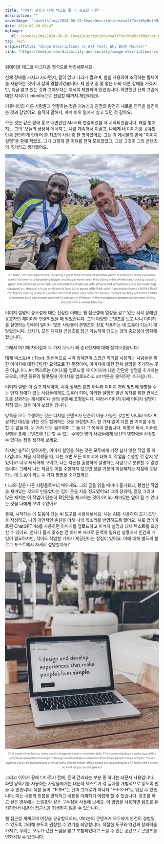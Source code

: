 ```yaml
---
title: "이미지 설명과 대체 텍스트 둘 다 중요한 이유"
description: ""
coverImage: "/assets/img/2024-06-20-ImageDescriptionsvsAltTextWhyBothMatter_0.png"
date: 2024-06-20 03:47
ogImage: 
  url: /assets/img/2024-06-20-ImageDescriptionsvsAltTextWhyBothMatter_0.png
tag: Tech
originalTitle: "Image Descriptions vs Alt Text: Why Both Matter!"
link: "https://medium.com/disability-and-society/image-descriptions-vs-alt-text-why-both-matter-d0d25bdbc50f"
---
```



위테이블 태그를 마크다운 형식으로 변경해주세요.

<div class="content-ad"></div>

신체 장애를 가지고 자라면서, 팔이 없고 다리가 짧으며, 발을 사용하여 조작하는 휠체어를 사용하는 것이 내 삶의 경험이었습니다. 제 친구 중 몇 명은 나와 다른 장애를 가졌지만, 지금 알고 있는 것과 그때보다는 지식이 제한되어 있었습니다. 막연했던 전체 그림에 대한 지식이 LinkedIn으로 진입할 때까지 제한되었죠.  

커뮤니티의 다른 사람들과 연결하는 것은 가능성과 관점의 완전히 새로운 영역을 발견하는 것과 같았어요. 솔직히 말해서, 마치 바위 밑에서 살고 있던 것 같아요.

모든 것은 같은 장애 홍보 대변인인 Mark와 연결되었을 때 시작되었습니다. 매일 펼쳐지는 그의 '오늘의 긍정적 에너지'는 나를 계속해서 이끌고, 나에게 내 이야기를 공유할 만큼 편안하게 만들어 준 최초의 사람 중 한 명이었어요. 그는 각 게시물의 끝에 "이미지 설명"을 함께 적었죠. 그가 그렇게 한 이유를 전혀 모르겠었고, 그냥 그것이 그의 콘텐츠의 추가라고 생각했어요.

<img src="/assets/img/2024-06-20-ImageDescriptionsvsAltTextWhyBothMatter_1.png" />

<div class="content-ad"></div>

이미지 설명의 중요성에 대한 진정한 이해는 웹 접근성에 열정을 갖고 있는 시각 장애인 옹호자인 제이미와 연결되었을 때 얻었습니다. 그의 다양한 콘텐츠를 보고 나니 이미지를 설명하는 단락이 얼마나 많은 사람들이 콘텐츠와 상호 작용하는 데 도움이 되는지 깨달았습니다. 갑자기, 모든 디지털 콘텐츠를 접근 가능하게 만드는 것의 중요성이 명확해졌습니다.

그래서 여기에 차이점과 두 가지 모두가 왜 중요한지에 대해 살펴보겠습니다:

대체 텍스트(Alt Text): 일반적으로 시각 장애인이 스크린 리더를 사용하는 사람들을 위한 이미지에 대한 간단한 요약으로 한 문장이며, 이미지에 대한 전체 설명을 추가하는 곳은 아닙니다. Alt 텍스트는 이미지를 업로드할 때 이미지에 대한 간단한 설명을 추가하는 곳으로, 어떤 종류의 플랫폼에 이미지를 업로드하고 alt 버튼을 클릭하면 추가됩니다.

이미지 설명: 더 길고 자세하며, 시각 장애인 뿐만 아니라 이미지 처리 방법에 영향을 주는 인지 장애가 있는 사람들에게도 도움이 되며, 이러한 설명은 일반 독자를 위한 컨텍스트를 강화하는 게시물이나 글의 본문에 포함됩니다. 따라서 이미지 위에 이미지 설명이 적혀 있는 것을 이미 보셨을 겁니다.

<div class="content-ad"></div>

양쪽을 모두 수행하는 것은 디지털 콘텐츠가 단순히 이용 가능한 것뿐만 아니라 보다 포괄적인 대상을 위한 것도 함께하는 것을 보장합니다. 한 가지 없이 다른 한 가지를 수행할 수 없을 때, 두 가지 모두 필요하며 그 둘 다 그 목적이 있습니다. 이렇게 해서, 이러한 실행을 통해 콘텐츠에 접근할 수 없는 수백만 명의 사람들에게 당신의 영향력을 확장할 수 있다는 점을 생각해 보세요.

하지만 솔직히 말하자면, 이미지 설명을 하는 것은 모두에게 가장 쉽지 않은 작업 중 하나입니다. 처음 시작했을 때, 나는 매번 모든 이미지에 대해 이 작업을 수행할 것 같지 않았어요! 너무 세세하게 보이고, 나는 자신을 훌륭하게 설명하는 사람으로 분류할 수 없었습니다. 그래서 나는 지금도 이를 수행하지 않으면 정말 기분이 이상해지는 지점에 도달하는 데 도움이 되는 두 가지 방법을 소개할게요.

마크와 같은 다른 사람들로부터 배우세요. 그의 글을 읽을 때마다 즐거웠고, 평범한 작업을 재미있는 것으로 만들었다는 점이 웃음 지을 정도였어요! 그의 창의력, 열정 그리고 많은 재치는 이 작업이 단순히 확인란을 체크하는 것이 아니라 재미있는 일이 될 수 있다는 것을 나에게 보여 주었어요.

둘째, 시작하는 데 도움이 되는 AI 도구를 사용해보세요. 나는 AI를 사용하여 초기 초안을 작성하고, 나의 개인적인 손길을 더해 나의 목소리를 반영하도록 했어요. 새로 업데이트된 ChatGPT 4o를 사용하면 이미지를 업로드하고 이미지 설명과 대체 텍스트를 요청할 수 있어요. 언제나 옳게 맞추는 건 아니며 때때로 문맥이 필요한 상황에서 인간의 개입이 필요하지만, 적어도 작업할 기초가 제공된다는 장점이 있어요. 이에 대해 별도의 블로그 포스트에서 자세히 설명할까요?

<div class="content-ad"></div>

![ImageDescriptionsvsAltTextWhyBothMatter](/assets/img/2024-06-20-ImageDescriptionsvsAltTextWhyBothMatter_2.png)

그리고 이어서 끝에 다다르기 전에, 흔히 간과되는 부분 중 하나는 대문자 사용입니다. 화면 낭독기를 사용하는 사람들에게는 대문자 텍스트가 각 글자를 개별적으로 읽도록 만들 수 있습니다. 예를 들어, "FISH"는 단어 그대로가 아니라 "F-I-S-H"로 읽힐 수 있습니다. 이는 내용의 흐름을 방해하고 내용을 이해하기 어렵게 할 수 있습니다. 강조를 하고 싶은 경우에는 느낌표와 같은 구두점을 사용해 보세요. 이 방법을 사용하면 점포를 유지하면서 내용의 접근성을 희생하지 않을 수 있습니다.

웹 접근성 세계로의 여정을 공유함으로써, 여러분의 콘텐츠가 모두에게 완전히 경험될 수 있도록 고려해 보도록 권장할 수 있기를 희망합니다. 적절한 도구와 약간의 창의력을 가지고, 우리는 모두가 값진 느낌을 받고 포함되었다고 느낄 수 있는 공간으로 콘텐츠를 변화시킬 수 있습니다.